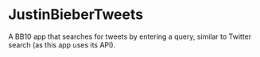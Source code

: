 JustinBieberTweets
==================

A BB10 app that searches for tweets by entering a query, similar to Twitter search (as this app uses its API).
